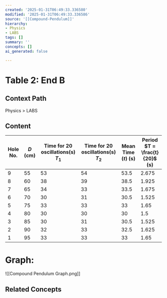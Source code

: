 ```yaml
---
created: '2025-01-31T06:49:33.336580'
modified: '2025-01-31T06:49:33.336586'
source: '[[Compound-Pendulum]]'
hierarchy:
- Physics
- LABS
tags: []
summary: ''
concepts: []
ai_generated: false

---
```


# Table 2: End B

## Context Path
Physics > LABS

## Content
| Hole No. | $D$ (cm) | Time for 20 oscillations(s) $T_1$ | Time for 20 oscillations(s) $T_2$ | Mean Time ($t$) (s) | Period $T = \frac{t}{20}$ (s) |
| -------- | -------- | --------------------------------- | --------------------------------- | ------------------- | ----------------------------- |
| 9        | 55       | 53                                | 54                                | 53.5                | 2.675                         |
| 8        | 60       | 38                                | 39                                | 38.5                | 1.925                         |
| 7        | 65       | 34                                | 33                                | 33.5                | 1.675                         |
| 6        | 70       | 30                                | 31                                | 30.5                | 1.525                         |
| 5        | 75       | 33                                | 33                                | 33                  | 1.65                          |
| 4        | 80       | 30                                | 30                                | 30                  | 1.5                           |
| 3        | 85       | 30                                | 31                                | 30.5                | 1.525                         |
| 2        | 90       | 32                                | 33                                | 32.5                | 1.625                         |
| 1        | 95       | 33                                | 33                                | 33                  | 1.65                          |

# Graph:
![[Compound Pendulum Graph.png]]


## Related Concepts
